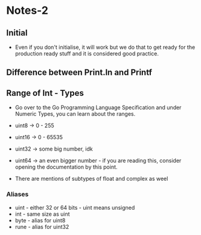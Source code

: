 # Notes-2

## Initial
- Even if you don't initialise, it will work but we do that to get ready for the production ready stuff and it is considered good practice.

## Difference between Print.ln and Printf

## Range of Int - Types
- Go over to the Go Programming Language Specification and under Numeric Types, you can learn about the ranges.
- uint8 -> 0 - 255
- uint16 -> 0 - 65535
- uint32 -> some big number, idk
- uint64 -> an even bigger number - if you are reading this, consider opening the documentation by this point. 

- There are mentions of subtypes of float and complex as weel

### Aliases
- uint - either 32 or 64 bits - uint means unsigned
- int - same size as uint
- byte - alias for uint8
- rune - alias for uint32 
